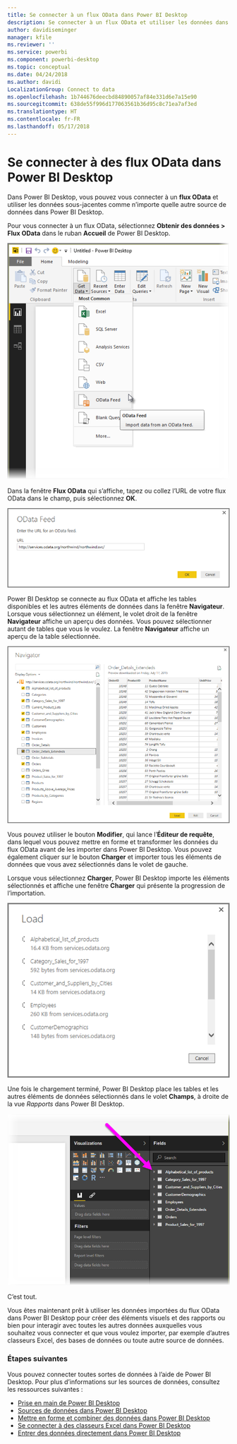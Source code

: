 ```yaml
---
title: Se connecter à un flux OData dans Power BI Desktop
description: Se connecter à un flux OData et utiliser les données dans Power BI Desktop
author: davidiseminger
manager: kfile
ms.reviewer: ''
ms.service: powerbi
ms.component: powerbi-desktop
ms.topic: conceptual
ms.date: 04/24/2018
ms.author: davidi
LocalizationGroup: Connect to data
ms.openlocfilehash: 1b744676deecbd84890057af84e331d6e7a15e90
ms.sourcegitcommit: 638de55f996d177063561b36d95c8c71ea7af3ed
ms.translationtype: HT
ms.contentlocale: fr-FR
ms.lasthandoff: 05/17/2018
---
```

# <a name="connect-to-odata-feeds-in-power-bi-desktop"></a>Se connecter à des flux OData dans Power BI Desktop
Dans Power BI Desktop, vous pouvez vous connecter à un **flux OData** et utiliser les données sous-jacentes comme n’importe quelle autre source de données dans Power BI Desktop.

Pour vous connecter à un flux OData, sélectionnez **Obtenir des données > Flux OData** dans le ruban **Accueil** de Power BI Desktop.

![](media/desktop-connect-odata/connect-to-odata_1.png)

Dans la fenêtre **Flux OData** qui s’affiche, tapez ou collez l’URL de votre flux OData dans le champ, puis sélectionnez **OK**.

![](media/desktop-connect-odata/connect-to-odata_2.png)

Power BI Desktop se connecte au flux OData et affiche les tables disponibles et les autres éléments de données dans la fenêtre **Navigateur**. Lorsque vous sélectionnez un élément, le volet droit de la fenêtre **Navigateur** affiche un aperçu des données. Vous pouvez sélectionner autant de tables que vous le voulez. La fenêtre **Navigateur** affiche un aperçu de la table sélectionnée.

![](media/desktop-connect-odata/connect-to-odata_3.png)

Vous pouvez utiliser le bouton **Modifier**, qui lance l’**Éditeur de requête**, dans lequel vous pouvez mettre en forme et transformer les données du flux OData avant de les importer dans Power BI Desktop. Vous pouvez également cliquer sur le bouton **Charger** et importer tous les éléments de données que vous avez sélectionnés dans le volet de gauche.

Lorsque vous sélectionnez **Charger**, Power BI Desktop importe les éléments sélectionnés et affiche une fenêtre **Charger** qui présente la progression de l’importation.

![](media/desktop-connect-odata/connect-to-odata_4.png)

Une fois le chargement terminé, Power BI Desktop place les tables et les autres éléments de données sélectionnés dans le volet **Champs**, à droite de la vue *Rapports* dans Power BI Desktop.

![](media/desktop-connect-odata/connect-to-odata_5.png)

C’est tout.

Vous êtes maintenant prêt à utiliser les données importées du flux OData dans Power BI Desktop pour créer des éléments visuels et des rapports ou bien pour interagir avec toutes les autres données auxquelles vous souhaitez vous connecter et que vous voulez importer, par exemple d’autres classeurs Excel, des bases de données ou toute autre source de données.

### <a name="next-steps"></a>Étapes suivantes
Vous pouvez connecter toutes sortes de données à l’aide de Power BI Desktop. Pour plus d’informations sur les sources de données, consultez les ressources suivantes :

* [Prise en main de Power BI Desktop](desktop-getting-started.md)
* [Sources de données dans Power BI Desktop](desktop-data-sources.md)
* [Mettre en forme et combiner des données dans Power BI Desktop](desktop-shape-and-combine-data.md)
* [Se connecter à des classeurs Excel dans Power BI Desktop](desktop-connect-excel.md)   
* [Entrer des données directement dans Power BI Desktop](desktop-enter-data-directly-into-desktop.md)   

